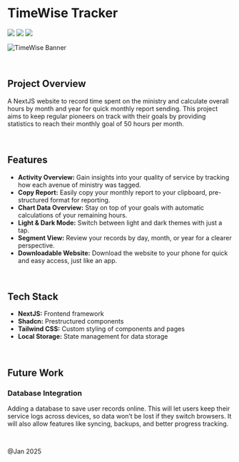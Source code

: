 # TimeWise Tracker

<img src="https://img.shields.io/badge/next%20js-000000?style=for-the-badge&logo=nextdotjs&logoColor=white"/> <img src="https://img.shields.io/badge/shadcn%2Fui-000000?style=for-the-badge&logo=shadcnui&logoColor=white"/> <img src="https://img.shields.io/badge/Vercel-000000?style=for-the-badge&logo=vercel&logoColor=white"/>

![TimeWise Banner](https://i.postimg.cc/DZRyzmY2/timewise-cover.png)

<br>

## Project Overview

A NextJS website to record time spent on the ministry and calculate overall hours by month and year for quick monthly report sending. This project aims to keep regular pioneers on track with their goals by providing statistics to reach their monthly goal of 50 hours per month.

<br>

## Features

- **Activity Overview:** Gain insights into your quality of service by tracking how each avenue of ministry was tagged.
- **Copy Report:** Easily copy your monthly report to your clipboard, pre-structured format for reporting.
- **Chart Data Overview:** Stay on top of your goals with automatic calculations of your remaining hours.
- **Light & Dark Mode:** Switch between light and dark themes with just a tap.
- **Segment View:** Review your records by day, month, or year for a clearer perspective.
- **Downloadable Website:** Download the website to your phone for quick and easy access, just like an app.

<br>

## Tech Stack

- **NextJS:** Frontend framework
- **Shadcn:** Prestructured components
- **Tailwind CSS:** Custom styling of components and pages
- **Local Storage:** State management for data storage

<br>

## Future Work

### Database Integration

Adding a database to save user records online. This will let users keep their service logs across devices, so data won’t be lost if they switch browsers. It will also allow features like syncing, backups, and better progress tracking.

<br>

@Jan 2025
